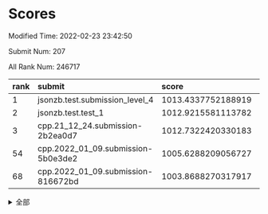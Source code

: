 # Scores

Modified Time: 2022-02-23 23:42:50

Submit Num: 207

All Rank Num: 246717

| rank |               submit               |       score        |       sigma        | pk_num |
| :--- | :--------------------------------- | :----------------- | :----------------- | :----- |
| 1    | jsonzb.test.submission_level_4     | 1013.4337752188919 | 0.801329859378283  | 4768   |
| 2    | jsonzb.test.test_1                 | 1012.9215581113782 | 0.790251020555241  | 4759   |
| 3    | cpp.21_12_24.submission-2b2ea0d7   | 1012.7322420330183 | 0.7767366094740978 | 4768   |
| 54   | cpp.2022_01_09.submission-5b0e3de2 | 1005.6288209056727 | 0.7245208056253886 | 4766   |
| 68   | cpp.2022_01_09.submission-816672bd | 1003.8688270317917 | 0.7069660009380664 | 4764   |


<details>
<summary>全部</summary>

| rank |                 submit                 |       score        |       sigma        | pk_num |
| :--- | :------------------------------------- | :----------------- | :----------------- | :----- |
| 1    | jsonzb.test.submission_level_4         | 1013.4337752188919 | 0.801329859378283  | 4768   |
| 2    | jsonzb.test.test_1                     | 1012.9215581113782 | 0.790251020555241  | 4759   |
| 3    | cpp.21_12_24.submission-2b2ea0d7       | 1012.7322420330183 | 0.7767366094740978 | 4768   |
| 4    | gobigger.level_3.submission_level_3_39 | 1012.1658085500446 | 0.7766401178087807 | 4767   |
| 5    | gobigger.level_3.submission_level_3_8  | 1012.1653553076897 | 0.7892437481213262 | 4765   |
| 6    | gobigger.level_3.submission_level_3_24 | 1011.9839399999131 | 0.7877286673588244 | 4766   |
| 7    | gobigger.level_3.submission_level_3_30 | 1011.2027537722732 | 0.7708491486769741 | 4766   |
| 8    | gobigger.level_3.submission_level_3_25 | 1011.0787121378895 | 0.7723599947746252 | 4770   |
| 9    | gobigger.level_3.submission_level_3_36 | 1010.9861286171675 | 0.7638160266175159 | 4776   |
| 10   | gobigger.level_3.submission_level_3_1  | 1010.9700395607283 | 0.755360912395637  | 4772   |
| 11   | gobigger.level_3.submission_level_3_21 | 1010.9272706024906 | 0.763133560215666  | 4764   |
| 12   | gobigger.level_3.submission_level_3_14 | 1010.9180223846761 | 0.761889612542423  | 4767   |
| 13   | gobigger.level_3.submission_level_3_11 | 1010.7758362436863 | 0.7749697010259063 | 4769   |
| 14   | gobigger.level_3.submission_level_3_41 | 1010.7424915877386 | 0.758264541728615  | 4761   |
| 15   | gobigger.level_3.submission_level_3_34 | 1010.5815992986719 | 0.7630251379260883 | 4769   |
| 16   | gobigger.level_3.submission_level_3_32 | 1010.533088498914  | 0.7499834128188873 | 4764   |
| 17   | gobigger.level_3.submission_level_3_27 | 1010.1448809376482 | 0.7760364524878709 | 4765   |
| 18   | gobigger.level_3.submission_level_3_20 | 1010.0877804397675 | 0.7555655570535297 | 4769   |
| 19   | gobigger.level_3.submission_level_3_18 | 1010.0526100873587 | 0.7565032429183257 | 4762   |
| 20   | gobigger.level_3.submission_level_3_38 | 1010.0278306710198 | 0.7691919402682438 | 4763   |
| 21   | gobigger.level_3.submission_level_3_48 | 1009.9649073403104 | 0.7842629869391001 | 4768   |
| 22   | gobigger.level_3.submission_level_3_5  | 1009.9497975541474 | 0.7465708229186261 | 4766   |
| 23   | gobigger.level_3.submission_level_3_35 | 1009.9266200121461 | 0.7810033990509647 | 4769   |
| 24   | gobigger.level_3.submission_level_3_22 | 1009.9182838127173 | 0.7546039099808832 | 4768   |
| 25   | gobigger.level_3.submission_level_3_13 | 1009.9067535414918 | 0.7603596681090268 | 4766   |
| 26   | gobigger.level_3.submission_level_3_9  | 1009.8193647845088 | 0.749197795733784  | 4765   |
| 27   | gobigger.level_3.submission_level_3_4  | 1009.8154080458412 | 0.7536922989162507 | 4768   |
| 28   | gobigger.level_3.submission_level_3_40 | 1009.7469595478024 | 0.7540377268051919 | 4772   |
| 29   | gobigger.level_3.submission_level_3_47 | 1009.7013538531071 | 0.7563198482683163 | 4767   |
| 30   | gobigger.level_3.submission_level_3_26 | 1009.6366873104516 | 0.7547323073090138 | 4769   |
| 31   | gobigger.level_3.submission_level_3_10 | 1009.5821622464482 | 0.7604440257386124 | 4764   |
| 32   | gobigger.level_3.submission_level_3_42 | 1009.5320581654807 | 0.7609515187627528 | 4768   |
| 33   | gobigger.level_3.submission_level_3_43 | 1009.522077499989  | 0.75153175930475   | 4773   |
| 34   | gobigger.level_3.submission_level_3_37 | 1009.4975287575344 | 0.7472601346664633 | 4767   |
| 35   | gobigger.level_3.submission_level_3_0  | 1009.49028828789   | 0.7469854682361712 | 4770   |
| 36   | gobigger.level_3.submission_level_3_31 | 1009.4696641259955 | 0.7560277856653007 | 4769   |
| 37   | gobigger.level_3.submission_level_3_28 | 1009.4166601829669 | 0.7399141759313824 | 4770   |
| 38   | gobigger.level_3.submission_level_3_6  | 1009.38000669093   | 0.7663960823192821 | 4769   |
| 39   | gobigger.level_3.submission_level_3_44 | 1009.3160320095304 | 0.7432726516173251 | 4766   |
| 40   | gobigger.level_3.submission_level_3_33 | 1009.2193035551792 | 0.747472283800034  | 4771   |
| 41   | gobigger.level_3.submission_level_3_23 | 1009.1744347564185 | 0.7512130641286319 | 4770   |
| 42   | gobigger.level_3.submission_level_3_17 | 1009.1098944830736 | 0.7530925895290297 | 4771   |
| 43   | gobigger.level_3.submission_level_3_46 | 1009.0609482227234 | 0.7433312279427754 | 4761   |
| 44   | gobigger.level_3.submission_level_3_2  | 1009.0497480472442 | 0.7513230765731992 | 4763   |
| 45   | gobigger.level_3.submission_level_3_15 | 1008.9988979093365 | 0.7344140073079413 | 4766   |
| 46   | gobigger.level_3.submission_level_3_49 | 1008.9680553741972 | 0.7545457209745732 | 4768   |
| 47   | gobigger.level_3.submission_level_3_3  | 1008.9322900364251 | 0.7333647252303888 | 4766   |
| 48   | gobigger.level_3.submission_level_3_12 | 1008.9162701335641 | 0.7523850667840521 | 4765   |
| 49   | gobigger.level_3.submission_level_3_16 | 1008.7323905582756 | 0.7345808916939015 | 4768   |
| 50   | gobigger.level_3.submission_level_3_45 | 1008.7167271704218 | 0.7400707758149037 | 4764   |
| 51   | gobigger.level_3.submission_level_3_7  | 1008.682328499001  | 0.7543894350352129 | 4770   |
| 52   | gobigger.level_3.submission_level_3_29 | 1008.3414189635408 | 0.7440499795517804 | 4766   |
| 53   | gobigger.level_3.submission_level_3_19 | 1008.1245940715249 | 0.7306170370246624 | 4769   |
| 54   | cpp.2022_01_09.submission-5b0e3de2     | 1005.6288209056727 | 0.7245208056253886 | 4766   |
| 55   | gobigger.level_1.submission_level_1_26 | 1004.8321584592023 | 0.7201551147056737 | 4773   |
| 56   | gobigger.level_1.submission_level_1_23 | 1004.7594261590523 | 0.7379328063137234 | 4769   |
| 57   | gobigger.level_1.submission_level_1_43 | 1004.6665119259134 | 0.7098562249527477 | 4767   |
| 58   | gobigger.level_1.submission_level_1_33 | 1004.6565560984315 | 0.7214263063305341 | 4772   |
| 59   | gobigger.level_1.submission_level_1_13 | 1004.3438031573414 | 0.7262244374524182 | 4769   |
| 60   | gobigger.level_1.submission_level_1_8  | 1004.1595969349451 | 0.7123977922004119 | 4776   |
| 61   | gobigger.level_1.submission_level_1_28 | 1004.0935233143914 | 0.712832766046472  | 4769   |
| 62   | gobigger.level_1.submission_level_1_0  | 1004.0821068338788 | 0.710991353644116  | 4770   |
| 63   | gobigger.level_1.submission_level_1_4  | 1004.0234865169873 | 0.7234050166172705 | 4771   |
| 64   | gobigger.level_1.submission_level_1_3  | 1003.9130984253318 | 0.7233103404195328 | 4764   |
| 65   | gobigger.level_1.submission_level_1_31 | 1003.9001631031198 | 0.7143866486332593 | 4764   |
| 66   | gobigger.level_1.submission_level_1_20 | 1003.8878451066764 | 0.7243297272530473 | 4765   |
| 67   | gobigger.level_1.submission_level_1_25 | 1003.8692964407803 | 0.7250268430483888 | 4770   |
| 68   | cpp.2022_01_09.submission-816672bd     | 1003.8688270317917 | 0.7069660009380664 | 4764   |
| 69   | gobigger.level_1.submission_level_1_6  | 1003.8411992848952 | 0.7205367849456645 | 4767   |
| 70   | gobigger.level_1.submission_level_1_2  | 1003.7049817195922 | 0.7112809305849943 | 4765   |
| 71   | gobigger.level_1.submission_level_1_48 | 1003.6731490473885 | 0.702805602503846  | 4764   |
| 72   | gobigger.level_1.submission_level_1_38 | 1003.6243624098425 | 0.7232591102620954 | 4764   |
| 73   | gobigger.level_1.submission_level_1_46 | 1003.6210831704113 | 0.7172820878247292 | 4768   |
| 74   | gobigger.level_1.submission_level_1_5  | 1003.6149146894085 | 0.7259656790729017 | 4770   |
| 75   | gobigger.level_1.submission_level_1_29 | 1003.5986355536425 | 0.7186843610399846 | 4770   |
| 76   | gobigger.level_1.submission_level_1_44 | 1003.5442549704353 | 0.7131732404042669 | 4770   |
| 77   | gobigger.level_1.submission_level_1_30 | 1003.3780689689423 | 0.7138199492521391 | 4768   |
| 78   | gobigger.level_1.submission_level_1_24 | 1003.3688148271956 | 0.7151923019380358 | 4770   |
| 79   | gobigger.level_1.submission_level_1_47 | 1003.357479339745  | 0.7150507793260695 | 4764   |
| 80   | gobigger.level_1.submission_level_1_12 | 1003.3138078038521 | 0.7097307687830902 | 4767   |
| 81   | gobigger.level_1.submission_level_1_39 | 1003.2863405191079 | 0.7082140034490529 | 4769   |
| 82   | gobigger.level_1.submission_level_1_35 | 1003.2840730572037 | 0.723853397681558  | 4771   |
| 83   | gobigger.level_1.submission_level_1_17 | 1003.2724839564427 | 0.7197889424729056 | 4766   |
| 84   | gobigger.level_1.submission_level_1_27 | 1003.234439118162  | 0.7116795365844588 | 4761   |
| 85   | gobigger.level_1.submission_level_1_21 | 1003.1916071837248 | 0.7262530483203864 | 4768   |
| 86   | gobigger.level_1.submission_level_1_11 | 1003.1419808526593 | 0.7153174357688519 | 4769   |
| 87   | gobigger.level_1.submission_level_1_32 | 1003.1317575650403 | 0.7157345338515391 | 4763   |
| 88   | gobigger.level_1.submission_level_1_1  | 1003.0390676135241 | 0.713009957129635  | 4768   |
| 89   | gobigger.level_1.submission_level_1_34 | 1002.9473492723708 | 0.7129025096729315 | 4767   |
| 90   | gobigger.level_1.submission_level_1_42 | 1002.9257440862232 | 0.7127322698219642 | 4763   |
| 91   | gobigger.level_1.submission_level_1_41 | 1002.8691618727054 | 0.7226095224243896 | 4771   |
| 92   | gobigger.level_1.submission_level_1_14 | 1002.865622469683  | 0.7102560180314587 | 4765   |
| 93   | gobigger.level_1.submission_level_1_10 | 1002.849395847729  | 0.7099613354224179 | 4770   |
| 94   | gobigger.level_1.submission_level_1_7  | 1002.8417843723203 | 0.7226947669421188 | 4767   |
| 95   | gobigger.level_1.submission_level_1_16 | 1002.8321427005476 | 0.7130086594670451 | 4764   |
| 96   | gobigger.level_1.submission_level_1_22 | 1002.6840331726644 | 0.7015980727637472 | 4767   |
| 97   | gobigger.level_1.submission_level_1_9  | 1002.6240205300286 | 0.7082527180724066 | 4770   |
| 98   | gobigger.level_1.submission_level_1_19 | 1002.6082689519502 | 0.713285043749793  | 4770   |
| 99   | gobigger.level_1.submission_level_1_15 | 1002.5899409950563 | 0.7192008694182206 | 4765   |
| 100  | gobigger.level_1.submission_level_1_45 | 1002.5896368272604 | 0.7221843559894534 | 4769   |
| 101  | gobigger.level_1.submission_level_1_37 | 1002.5728880125836 | 0.7131604326446465 | 4760   |
| 102  | gobigger.level_1.submission_level_1_49 | 1002.4472017252476 | 0.7166598920754115 | 4775   |
| 103  | gobigger.level_1.submission_level_1_36 | 1002.4029672013075 | 0.7167060636385076 | 4768   |
| 104  | gobigger.level_1.submission_level_1_18 | 1001.9874556876986 | 0.710652539384568  | 4771   |
| 105  | gobigger.level_1.submission_level_1_40 | 1001.6545778168752 | 0.7034896233460544 | 4768   |
| 106  | gobigger.random.submission_random_40   | 997.2890006556555  | 0.7127944576286965 | 4765   |
| 107  | gobigger.random.submission_random_7    | 997.1194097611782  | 0.7096386895449716 | 4765   |
| 108  | gobigger.random.submission_random_24   | 996.8064797252874  | 0.7028032247252004 | 4764   |
| 109  | gobigger.random.submission_random_4    | 996.7456795041235  | 0.7110388428923896 | 4767   |
| 110  | gobigger.random.submission_random_10   | 996.701810303195   | 0.698917604899804  | 4767   |
| 111  | gobigger.random.submission_random_41   | 996.6898286459303  | 0.7061675860617499 | 4772   |
| 112  | gobigger.random.submission_random_39   | 996.6093604977145  | 0.7230041154046016 | 4767   |
| 113  | gobigger.random.submission_random_2    | 996.5864680457775  | 0.7129483426356668 | 4762   |
| 114  | gobigger.random.submission_random_17   | 996.5500560167369  | 0.7098939314246607 | 4769   |
| 115  | gobigger.random.submission_random_27   | 996.5204228273074  | 0.7047717573842244 | 4769   |
| 116  | gobigger.random.submission_random_3    | 996.2848588477983  | 0.703397896701596  | 4771   |
| 117  | gobigger.random.submission_random_13   | 996.2742089273875  | 0.7251264287058286 | 4765   |
| 118  | gobigger.random.submission_random_38   | 996.2734757376004  | 0.711959432203193  | 4760   |
| 119  | gobigger.random.submission_random_34   | 996.1827700614514  | 0.7104098124076624 | 4765   |
| 120  | gobigger.random.submission_random_25   | 996.168655712342   | 0.7065387700440324 | 4768   |
| 121  | gobigger.random.submission_random_44   | 996.1260327519053  | 0.7158057540689425 | 4770   |
| 122  | gobigger.random.submission_random_36   | 996.0803920062821  | 0.7109389603696729 | 4770   |
| 123  | gobigger.random.submission_random_14   | 996.0790248849547  | 0.7182877273310948 | 4769   |
| 124  | gobigger.random.submission_random_5    | 996.0599756656048  | 0.7095150693584655 | 4764   |
| 125  | gobigger.random.submission_random_33   | 996.0089825799855  | 0.7111254208418499 | 4764   |
| 126  | gobigger.random.submission_random_12   | 995.9945320221682  | 0.6983517419866325 | 4772   |
| 127  | gobigger.random.submission_random_26   | 995.9432192405155  | 0.7072381017486381 | 4769   |
| 128  | gobigger.random.submission_random_43   | 995.9266128561333  | 0.7051478886678119 | 4767   |
| 129  | gobigger.random.submission_random_48   | 995.8904904427513  | 0.7030212792885934 | 4771   |
| 130  | gobigger.random.submission_random_28   | 995.8167560204757  | 0.7012723048104402 | 4760   |
| 131  | gobigger.random.submission_random_42   | 995.804733816219   | 0.7173890662433737 | 4765   |
| 132  | gobigger.random.submission_random_29   | 995.8019616665256  | 0.7141833909128993 | 4768   |
| 133  | gobigger.random.submission_random_15   | 995.7634414266756  | 0.6989515663860801 | 4770   |
| 134  | gobigger.random.submission_random_1    | 995.7514444899141  | 0.7095591963795386 | 4772   |
| 135  | gobigger.random.submission_random_19   | 995.7408937353601  | 0.7105106518612361 | 4764   |
| 136  | gobigger.random.submission_random_45   | 995.6110149941455  | 0.7135216844218703 | 4768   |
| 137  | gobigger.random.submission_random_22   | 995.5601759678478  | 0.7099161728342861 | 4766   |
| 138  | gobigger.random.submission_random_46   | 995.5089465152156  | 0.7161443534032855 | 4774   |
| 139  | gobigger.random.submission_random_32   | 995.5080915443068  | 0.7083290308719302 | 4764   |
| 140  | gobigger.random.submission_random_23   | 995.4264083539877  | 0.7336806504726004 | 4768   |
| 141  | gobigger.random.submission_random_47   | 995.3821920556856  | 0.710350327683143  | 4770   |
| 142  | gobigger.random.submission_random_0    | 995.3326623436649  | 0.7113867993203133 | 4766   |
| 143  | gobigger.random.submission_random_6    | 995.2388740424764  | 0.7166349841334275 | 4761   |
| 144  | gobigger.random.submission_random_21   | 995.2291716150357  | 0.7164217393134077 | 4767   |
| 145  | gobigger.random.submission_random_16   | 995.2206236436373  | 0.7206011296837481 | 4766   |
| 146  | gobigger.random.submission_random_30   | 995.2004473904673  | 0.7097955099883905 | 4768   |
| 147  | gobigger.random.submission_random_37   | 995.1961093509058  | 0.7156034191096874 | 4768   |
| 148  | gobigger.random.submission_random_9    | 995.1737043713101  | 0.7071598423568565 | 4772   |
| 149  | gobigger.random.submission_random_11   | 995.0668857159636  | 0.7145434941140798 | 4766   |
| 150  | gobigger.random.submission_random_35   | 995.0541236959735  | 0.7210316466013338 | 4770   |
| 151  | gobigger.random.submission_random_49   | 995.0002830025949  | 0.7114118128971672 | 4767   |
| 152  | gobigger.random.submission_random_8    | 994.7403635503251  | 0.7205465062395586 | 4768   |
| 153  | gobigger.random.submission_random_20   | 994.6414703813819  | 0.7187470105279461 | 4770   |
| 154  | gobigger.random.submission_random_18   | 994.612500725157   | 0.738774763837535  | 4772   |
| 155  | gobigger.random.submission_random_31   | 994.5528032818211  | 0.7219208320200126 | 4770   |
| 156  | gobigger.level_2.submission_level_2_14 | 994.1342348955959  | 0.7316547369798937 | 4767   |
| 157  | gobigger.level_2.submission_level_2_22 | 994.0033211524374  | 0.7260134795023417 | 4767   |
| 158  | gobigger.level_2.submission_level_2_15 | 993.6218019575889  | 0.7357498120998957 | 4764   |
| 159  | gobigger.level_2.submission_level_2_0  | 993.5285222494063  | 0.7443063456182271 | 4770   |
| 160  | gobigger.level_2.submission_level_2_21 | 993.4882372635722  | 0.7428514840025833 | 4766   |
| 161  | gobigger.level_2.submission_level_2_27 | 993.4029221278327  | 0.7385790777962048 | 4772   |
| 162  | gobigger.level_2.submission_level_2_48 | 993.3880838306073  | 0.7243960416642767 | 4771   |
| 163  | gobigger.level_2.submission_level_2_37 | 993.3663833275515  | 0.7363120179532704 | 4768   |
| 164  | gobigger.level_2.submission_level_2_28 | 993.3112310035417  | 0.7235476023543872 | 4762   |
| 165  | gobigger.level_2.submission_level_2_36 | 993.1504630277927  | 0.7403437336833665 | 4773   |
| 166  | gobigger.level_2.submission_level_2_9  | 992.9862963716951  | 0.7291468097511793 | 4762   |
| 167  | gobigger.level_2.submission_level_2_49 | 992.917754500165   | 0.7345216136585551 | 4772   |
| 168  | gobigger.level_2.submission_level_2_19 | 992.8954079930147  | 0.7442876525002738 | 4770   |
| 169  | gobigger.level_2.submission_level_2_32 | 992.840130013698   | 0.7405005935346377 | 4768   |
| 170  | gobigger.level_2.submission_level_2_26 | 992.7998510794678  | 0.7564131356494125 | 4771   |
| 171  | gobigger.level_2.submission_level_2_23 | 992.7940514746757  | 0.7421727102133092 | 4763   |
| 172  | gobigger.level_2.submission_level_2_8  | 992.7530602121659  | 0.7378229445669667 | 4763   |
| 173  | gobigger.level_2.submission_level_2_17 | 992.5566947850588  | 0.7573509648768658 | 4760   |
| 174  | gobigger.level_2.submission_level_2_47 | 992.5364216272477  | 0.7398446049398149 | 4770   |
| 175  | gobigger.level_2.submission_level_2_41 | 992.5118112280012  | 0.7433141628994248 | 4763   |
| 176  | gobigger.level_2.submission_level_2_46 | 992.4538663238774  | 0.7511147809273475 | 4769   |
| 177  | gobigger.level_2.submission_level_2_39 | 992.3572479481161  | 0.7442006323666119 | 4762   |
| 178  | gobigger.level_2.submission_level_2_18 | 992.331636560929   | 0.7318478576235519 | 4770   |
| 179  | gobigger.level_2.submission_level_2_10 | 992.3289099865234  | 0.7399096134225784 | 4771   |
| 180  | gobigger.level_2.submission_level_2_30 | 992.3123420019115  | 0.7278098825123278 | 4766   |
| 181  | gobigger.level_2.submission_level_2_4  | 992.2956929664845  | 0.7335386675516365 | 4767   |
| 182  | gobigger.level_2.submission_level_2_13 | 992.2782172983691  | 0.7467002528687162 | 4767   |
| 183  | gobigger.level_2.submission_level_2_31 | 992.2607037511115  | 0.7482867185505593 | 4766   |
| 184  | gobigger.level_2.submission_level_2_40 | 992.2507904461138  | 0.7553895715065372 | 4763   |
| 185  | gobigger.level_2.submission_level_2_42 | 992.2424440412051  | 0.7300785235994612 | 4772   |
| 186  | gobigger.level_2.submission_level_2_12 | 992.1026754721591  | 0.7418201371025342 | 4764   |
| 187  | gobigger.level_2.submission_level_2_45 | 992.1013791536956  | 0.7409689446834146 | 4764   |
| 188  | gobigger.level_2.submission_level_2_20 | 992.0713771360804  | 0.7461895378885645 | 4766   |
| 189  | gobigger.level_2.submission_level_2_1  | 991.9516227854325  | 0.7360658650855917 | 4771   |
| 190  | gobigger.level_2.submission_level_2_3  | 991.817640028783   | 0.7496912438979699 | 4765   |
| 191  | gobigger.level_2.submission_level_2_25 | 991.8117078010285  | 0.7433488463116984 | 4774   |
| 192  | gobigger.level_2.submission_level_2_16 | 991.6503962930085  | 0.7470935931395882 | 4767   |
| 193  | gobigger.level_2.submission_level_2_29 | 991.599065013217   | 0.757418066026581  | 4768   |
| 194  | gobigger.level_2.submission_level_2_44 | 991.5860262418066  | 0.7404524152731208 | 4766   |
| 195  | gobigger.level_2.submission_level_2_38 | 991.5128837122878  | 0.7595703261424511 | 4766   |
| 196  | gobigger.level_2.submission_level_2_24 | 991.5016016486585  | 0.7624201063049352 | 4768   |
| 197  | gobigger.level_2.submission_level_2_6  | 991.3984062493267  | 0.7380964692137728 | 4773   |
| 198  | gobigger.level_2.submission_level_2_35 | 991.3553444346066  | 0.7427570524023823 | 4770   |
| 199  | gobigger.level_2.submission_level_2_7  | 991.308280776351   | 0.7521050828465292 | 4762   |
| 200  | gobigger.level_2.submission_level_2_34 | 991.2675690696559  | 0.7379847459008176 | 4769   |
| 201  | gobigger.level_2.submission_level_2_11 | 991.2317780365062  | 0.7456556912743073 | 4768   |
| 202  | gobigger.level_2.submission_level_2_5  | 991.0631155871355  | 0.7417739874850331 | 4773   |
| 203  | gobigger.level_2.submission_level_2_43 | 990.7918316991996  | 0.7572754220948321 | 4773   |
| 204  | gobigger.level_2.submission_level_2_33 | 990.0411626267173  | 0.7611408582259026 | 4769   |
| 205  | gobigger.level_2.submission_level_2_2  | 989.1930501747953  | 0.7701273688674313 | 4765   |
| 206  | gobigger.none.submission_none_0        | 976.9581355896485  | 1.3522928137453727 | 4773   |
| 207  | gobigger.none.submission_none_1        | 976.7033725648308  | 1.3732218495881638 | 4767   |

</details>